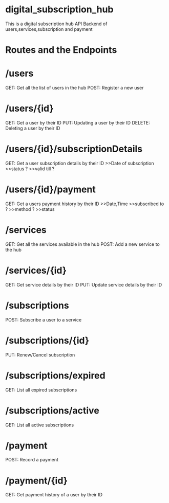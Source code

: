 # digital_subscription_hub

This is a digital subscription hub API Backend of users,services,subscription and payment

# Routes and the Endpoints

# /users
GET: Get all the list of users in the hub
POST: Register a new user


# /users/{id}
GET: Get a user by their ID
PUT: Updating a user by their ID
DELETE: Deleting a user by their ID

# /users/{id}/subscriptionDetails
GET: Get a user subscription details by their ID 
    >>Date of subscription
    >>status ?
    >>valid till ?

# /users/{id}/payment
GET: Get a users payment history by their ID
    >>Date,Time
    >>subscribed to ?
    >>method ?
    >>status

# /services
GET: Get all the services available in the hub
POST: Add a new service to the hub

# /services/{id}
GET: Get service details by their ID
PUT: Update service details by their ID

# /subscriptions
POST: Subscribe a user to a service

# /subscriptions/{id}
PUT: Renew/Cancel subscription

# /subscriptions/expired
GET: List all expired subscriptions

# /subscriptions/active
GET: List all active subscriptions

# /payment
POST: Record a payment

# /payment/{id}
GET: Get payment history of a user by their ID